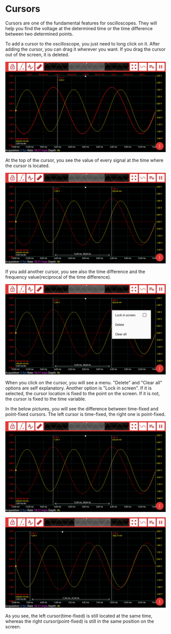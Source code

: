 # Cursors

Cursors are one of the fundamental features for oscilloscopes. They will help you find the voltage at the determined time or the time difference between two determined points.

To add a cursor to the oscilloscope, you just need to long click on it. After adding the cursor, you can drag it wherever you want. If you drag the cursor out of the screen, it is deleted.

![](../../../../../.gitbook/assets/image%20%28165%29.png)

At the top of the cursor, you see the value of every signal at the time where the cursor is located. 

![](../../../../../.gitbook/assets/image%20%28166%29.png)

If you add another cursor, you see also the time difference and the frequency value\(reciprocal of the time difference\).

![](../../../../../.gitbook/assets/image%20%28167%29.png)

When you click on the cursor, you will see a menu. "Delete" and "Clear all" options are self explanatory. Another option is "Lock in screen". If it is selected, the cursor location is fixed to the point on the screen. If it is not,  the cursor is fixed to the time variable. 

In the below pictures, you will see the difference between time-fixed and point-fixed cursors. The left cursor is time-fixed, the right one is point-fixed.

![](../../../../../.gitbook/assets/image%20%28166%29.png)

![](../../../../../.gitbook/assets/image%20%2889%29.png)

As you see, the left cursor\(time-fixed\) is still located at the same time, whereas the right cursor\(point-fixed\) is still in the same position on the screen.



